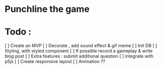 # Punchline the game

# Todo :

[ ] Create an MVP
[ ] Decorate , add sound effect & gif meme
[ ] Init DB
[ ] Styling, with styled component
[ ] If possible record a gameplay & write blog post
[ ] Extra features : submit additional question
[ ] integrate with p5js
[ ] Create responsive layout
[ ] Animation ??
